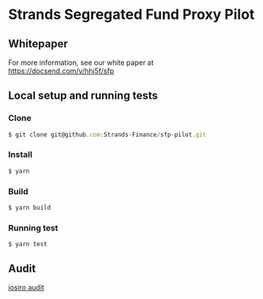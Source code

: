 # Strands Segregated Fund Proxy Pilot

## Whitepaper

For more information, see our white paper at https://docsend.com/v/hhj5f/sfp

## Local setup and running tests

### Clone

```js
$ git clone git@github.com:Strands-Finance/sfp-pilot.git
```

### Install

```js
$ yarn
```

### Build

```js
$ yarn build
```

### Running test

```
$ yarn test
```

## Audit
[iosiro audit](./audit/iosiro_2024-02-27.pdf)
